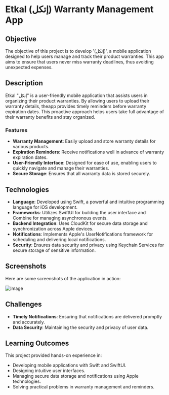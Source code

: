 # Etkal (إتكل) Warranty Management App

## Objective
The objective of this project is to develop '(إتكل)', a mobile application designed to help users manage and track their product warranties. This app aims to ensure that users never miss warranty deadlines, thus avoiding unexpected expenses.

## Description
Etkal "إتكل" is a user-friendly mobile application that assists users in organizing their product warranties. By allowing users to upload their warranty details, theapp provides timely reminders before warranty expiration dates. This proactive approach helps users take full advantage of their warranty benefits and stay organized.

### Features
- **Warranty Management**: Easily upload and store warranty details for various products.
- **Expiration Reminders**: Receive notifications well in advance of warranty expiration dates.
- **User-Friendly Interface**: Designed for ease of use, enabling users to quickly navigate and manage their warranties.
- **Secure Storage**: Ensures that all warranty data is stored securely.

## Technologies
- **Language**: Developed using Swift, a powerful and intuitive programming language for iOS development.
- **Frameworks**: Utilizes SwiftUI for building the user interface and Combine for managing asynchronous events.
- **Backend Integration**: Uses CloudKit for secure data storage and synchronization across Apple devices.
- **Notifications**: Implements Apple's UserNotifications framework for scheduling and delivering local notifications.
- **Security**: Ensures data security and privacy using Keychain Services for secure storage of sensitive information.

## Screenshots
Here are some screenshots of the application in action:

![image](https://github.com/Amal-Alhamad/EtkelApp/assets/117589529/c8882493-66d1-48f8-9f16-78bfcf300699)


## Challenges
- **Timely Notifications**: Ensuring that notifications are delivered promptly and accurately.
- **Data Security**: Maintaining the security and privacy of user data.

## Learning Outcomes
This project provided hands-on experience in:
- Developing mobile applications with Swift and SwiftUI.
- Designing intuitive user interfaces.
- Managing secure data storage and notifications using Apple technologies.
- Solving practical problems in warranty management and reminders.


